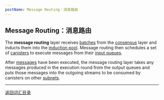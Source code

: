 ```yaml
---
postName: Message Routing：消息路由
---
```

## Message Routing：消息路由

The **message routing** layer receives [batches](../B/batch) from the [consensus](../C/consensus) layer and inducts them into the [induction pool](../I/inductionpool). Message routing then schedules a set of [canisters](../C/canisters) to execute messages from their [input queues](../I/inputqueue).<br>

After [messages](messages) have been executed, the message routing layer takes any messages produced in the execution round from the output queues and puts those messages into the outgoing streams to be consumed by canisters on other [subnets](../S/subnet).

---
[返回词汇目录](../glossary)